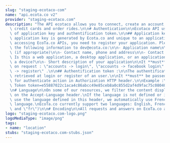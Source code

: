 ```yaml
---
slug: "staging-ecotaco-com"
name: "api.ecota.co v2"
provider: "staging-ecotaco.com"
description: "The API ecotaco allows you to connect, create an account,\nmanage your\
  \ credit cards and order rides.\n\n# Authentication\n\nEcotaco API use a system\
  \ of application key and authentification token.\n\n## Application key :\n\nThe\
  \ application key is generated by Ecota.co and unique to an application.\n\nBefore\
  \ accessing EcoTa.co APIs, you need to register your application. Please supply\
  \ the following information to dev@ecota.co:\n\n- Application name\n\n- Company\
  \ (if appropriate)\n\n- Contact name, phone and address\n\n- Contact email\n\n-\
  \ Is this a web application, a desktop application, or an application running on\
  \ a device?\n\n- Short description of your application\n\nIt **must** be passed\
  \ on request : \"accounts -> login\", \"accounts -> facebook login\" and \"accounts\
  \ -> register\" .\n\n## Authentification token :\n\nThe authentification token is\
  \ retrieved at login or register of an user.\n\nIt **must** be passed in request\
  \ for authenticate action in Authorization HTTP header.\n\nExample :\n\nAuthorization:\
  \ Token token=e55887022c1aca4c86abcc49e85ceb8a0c855d2af4d9fac75c08040a583dcde4\n\
  \n# Language\n\nOn some of our resources, we filter the content displayed based\
  \ on the Accept-Language header.\nIf the language is not defined or if we don't\
  \ use the language defined in this header, we automatically use French as the default\
  \ language.\nEcoTa.co currently support two languages: English, French. (\"en\"\
  \ and \"fr\")\n\n# Encoding\n\nAll requests and answers on EcoTa.co are in UTF-8."
logo: "staging-ecotaco.com-logo.png"
logoMediaType: "image/png"
tags:
- name: "location"
stubs: "staging-ecotaco.com-stubs.json"
---
```


